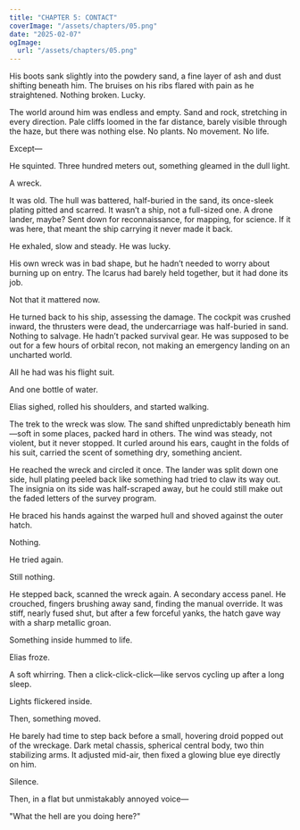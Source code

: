 ```yaml
---
title: "CHAPTER 5: CONTACT"
coverImage: "/assets/chapters/05.png"
date: "2025-02-07"
ogImage:
  url: "/assets/chapters/05.png"
---
```


His boots sank slightly into the powdery sand, a fine layer of ash and dust shifting beneath him. The bruises on his ribs flared with pain as he straightened. Nothing broken. Lucky.

The world around him was endless and empty. Sand and rock, stretching in every direction. Pale cliffs loomed in the far distance, barely visible through the haze, but there was nothing else. No plants. No movement. No life.

Except—

He squinted. Three hundred meters out, something gleamed in the dull light.

A wreck.

It was old. The hull was battered, half-buried in the sand, its once-sleek plating pitted and scarred. It wasn’t a ship, not a full-sized one. A drone lander, maybe? Sent down for reconnaissance, for mapping, for science. If it was here, that meant the ship carrying it never made it back.

He exhaled, slow and steady. He was lucky.

His own wreck was in bad shape, but he hadn’t needed to worry about burning up on entry. The Icarus had barely held together, but it had done its job.

Not that it mattered now.

He turned back to his ship, assessing the damage. The cockpit was crushed inward, the thrusters were dead, the undercarriage was half-buried in sand. Nothing to salvage. He hadn’t packed survival gear. He was supposed to be out for a few hours of orbital recon, not making an emergency landing on an uncharted world.

All he had was his flight suit.

And one bottle of water.

Elias sighed, rolled his shoulders, and started walking.

The trek to the wreck was slow. The sand shifted unpredictably beneath him—soft in some places, packed hard in others. The wind was steady, not violent, but it never stopped. It curled around his ears, caught in the folds of his suit, carried the scent of something dry, something ancient.

He reached the wreck and circled it once. The lander was split down one side, hull plating peeled back like something had tried to claw its way out. The insignia on its side was half-scraped away, but he could still make out the faded letters of the survey program.

He braced his hands against the warped hull and shoved against the outer hatch.

Nothing.

He tried again.

Still nothing.

He stepped back, scanned the wreck again. A secondary access panel. He crouched, fingers brushing away sand, finding the manual override. It was stiff, nearly fused shut, but after a few forceful yanks, the hatch gave way with a sharp metallic groan.

Something inside hummed to life.

Elias froze.

A soft whirring. Then a click-click-click—like servos cycling up after a long sleep.

Lights flickered inside.

Then, something moved.

He barely had time to step back before a small, hovering droid popped out of the wreckage. Dark metal chassis, spherical central body, two thin stabilizing arms. It adjusted mid-air, then fixed a glowing blue eye directly on him.

Silence.

Then, in a flat but unmistakably annoyed voice—

"What the hell are you doing here?"